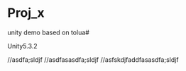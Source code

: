 # Proj_x
unity demo based on tolua# 

Unity5.3.2

//asdfa;sldjf
//asdfasasdfa;sldjf
//asfskdjfaddfasasdfa;sldjf
